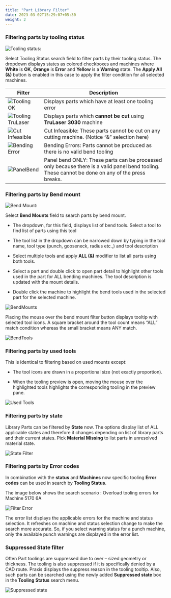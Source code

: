 ```yaml
---
title: "Part Library Filter"
date: 2023-03-02T15:29:07+05:30
weight: 2 
---
```


### Filtering parts by tooling status

![Tooling status:](/images/ToolingStatus.png)

Select Tooling Status search field to filter parts by their tooling status. The dropdown displays states as colored checkboxes and machines where **White** is **OK**, **Orange** is **Error** and **Yellow** is a **Warning** state. The **Apply All (&)** button is enabled in this case to apply the filter condition for all selected machines.

|Filter|Description|
--------------|-------------------
![Tooling OK](/images/ToolingOK.png)|Displays parts which have at least one tooling error
![Tooling TruLaser](/images/ToolingTruLaser.png)|Displays parts which **cannot be cut** using **TruLaser 3030** machine  
![Cut Infeasible](/images/CutInfeasible.png)|Cut Infeasible: These parts cannot be cut on any cutting machine. (Notice “&” selection here)
![Bending Error](/images/BendingError.png)|Bending Errors: Parts cannot be produced as there is no valid bend tooling
![PanelBend](/images/PanelBendOnly.png)|Panel bend ONLY: These parts can be processed only because there is a valid panel bend tooling. These cannot be done on any of the press breaks.

### Filtering parts by Bend mount

![Bend Mount:](/images/BendMount.png)

Select **Bend Mounts** field to search parts by bend mount.

* The dropdown, for this field, displays list of bend tools. Select a tool to find list of parts using this tool

* The tool list in the dropdown can be narrowed down by typing in the tool name, tool type (punch, gooseneck, radius etc.,) and tool description

* Select multiple tools and apply **ALL (&)** modifier to list all parts using both tools.

* Select a part and double click to open part detail to highlight other tools used in the part for ALL bending machines. The tool description is updated with the mount details.

* Double click the machine to highlight the bend tools used in the selected part for the selected machine.

![BendMounts](/images/BendMount2.png)

Placing the mouse over the bend mount filter button displays tooltip with selected tool icons. A square bracket around the tool count means “ALL” match condition whereas the small bracket means ANY match.

![BendTools](/images/BendTools.png)

### Filtering parts by used tools
                                                                                                    
This is identical to filtering based on used mounts except:

* The tool icons are drawn in a proportional size (not exactly proportion).

* When the tooling preview is open, moving the mouse over the highlighted tools highlights the corresponding tooling in the preview pane.

![Used Tools](/images/UsedToolsFilter.png)

### Filtering parts by state

Library Parts can be filtered by **State** now. The options display list of ALL applicable states and therefore it changes depending on list of library parts and their current states. Pick **Material Missing** to list parts in unresolved material state.

![State Filter](/images/StateFilter.png)

### Filtering parts by Error codes

In combination with the **status** and **Machines** now specific tooling **Error codes** can be used in search by **Tooling Status**. 

The image below shows the search scenario : Overload tooling errors for Machine 5170 6A

![Filter Error](/images/FilterErrors.png)

The error list displays the applicable errors for the machine and status selection. It refreshes on machine and status selection change to make the search more accurate. So, if you select warning status for a punch machine, only the available punch warnings are displayed in the error list.

### Suppressed State filter

Often Part toolings are suppressed due to over – sized geometry or thickness. The tooling is also suppressed if it is specifically denied by a CAD route. Praxis displays the suppress reason in the tooling tooltip. Also, such parts can be searched using the newly added **Suppressed state** box in the **Tooling Status** search menu.

![Suppressed state](/images/Suppressedstate.png)


